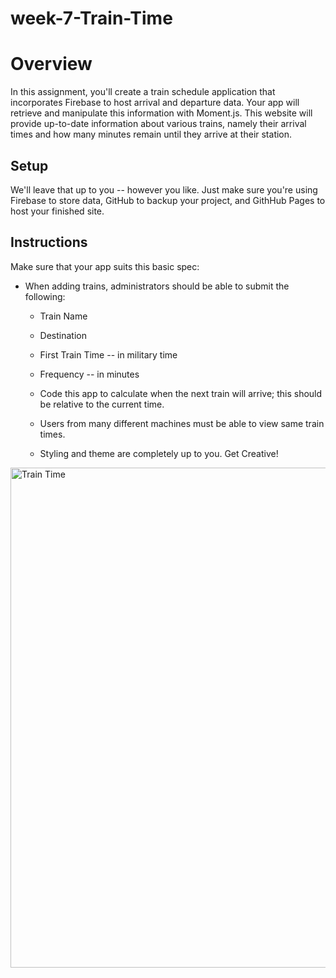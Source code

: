 # week-7-Train-Time

# Overview

In this assignment, you'll create a train schedule application that incorporates Firebase to host arrival and departure data. Your app will retrieve and manipulate this information with Moment.js. This website will provide up-to-date information about various trains, namely their arrival times and how many minutes remain until they arrive at their station.




## Setup


We'll leave that up to you -- however you like. Just make sure you're using Firebase to store data, GitHub to backup your project, and GithHub Pages to host your finished site.



## Instructions


Make sure that your app suits this basic spec:

* When adding trains, administrators should be able to submit the following:

	* Train Name

	* Destination 

	* First Train Time -- in military time

	* Frequency -- in minutes

	* Code this app to calculate when the next train will arrive; this should be relative to the current time.

	* Users from many different machines must be able to view same train times.

	* Styling and theme are completely up to you. Get Creative!

<img width="800" alt="Train Time" src="https://kbowen200247.github.io/week-7-Train-Time/images/train_scheduler.png">
